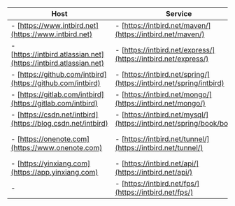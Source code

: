 | Host                                                                  | Service                                                              | Panel  |
| -------                                                               | -------                                                              | -------                                                            |
|- [https://www.intbird.net](https://www.intbird.net)                   |- [https://intbird.net/maven/](https://intbird.net/maven/)            |- [https://intbird.net/webmin/](https://intbird.net/webmin/)
|- [https://intbird.atlassian.net](https://intbird.atlassian.net)       |- [https://intbird.net/express/](https://intbird.net/express/)        |- [https://intbird.net/portainer/](https://intbird.net/portainer/)  |
|- [https://github.com/intbird](https://github.com/intbird)             |- [https://intbird.net/spring/](https://intbird.net/spring/intbird)   |- [https://intbird.net/nexus/](https://intbird.net/nexus/)          |
|- [https://gitlab.com/intbird](https://gitlab.com/intbird)             |- [https://intbird.net/mongo/](https://intbird.net/mongo/)            |- [https://intbird.net/registry/](https://intbird.net/registry/)    |
|- [https://csdn.net/intbird](https://blog.csdn.net/intbird)            |- [https://intbird.net/mysql/](https://intbird.net/spring/book/books) |- [https://intbird.net/jenkins/](https://intbird.net/jenkins/)      |
|- [https://onenote.com](https://www.onenote.com)                       |- [https://intbird.net/tunnel/](https://intbird.net/tunnel/)                |- [https://intbird.net/nextcloud/](https://intbird.net/nextcloud/)  |
|- [https://yinxiang.com](https://app.yinxiang.com)                     |- [https://intbird.net/api/](https://intbird.net/api/)                |-                                                                   |
|-                                                                      |- [https://intbird.net/fps/](https://intbird.net/fps/)                |- email: [intbird@intbird.net](mailto:intbird@intbird.net?subject=[hello]) |
